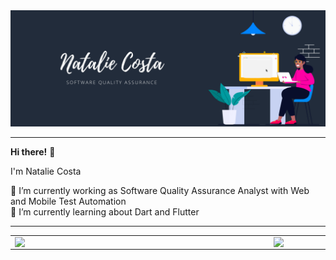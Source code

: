 <center>
    <tr>
        <img src="https://github.com/nataliecosta0/nataliecosta0/blob/main/images/nataliecosta2.png" width="960px"></h2>
    </t>
</center>

----

**Hi there!** 👋

I'm Natalie Costa

🔭 I’m currently working as Software Quality Assurance Analyst with Web and Mobile Test Automation\
🌱 I’m currently learning about Dart and Flutter


----
<center>
    <table>
    <tr>
        <td><img width="400px" align="left" src="https://github-readme-stats.vercel.app/api/top-langs/?username=nataliecosta0&hide=html&layout=compact&theme=dracula" /></td>
        <td><img width="489px" align="right" src="https://github-readme-stats.vercel.app/api?username=nataliecosta0&theme=dracula"/></td>
    </tr>
    </table>
</center>
<!--
**nataliecosta0/nataliecosta0** is a ✨ _special_ ✨ repository because its `README.md` (this file) appears on your GitHub profile.

Here are some ideas to get you started:

- 🔭 I’m currently working on ...
- 🌱 I’m currently learning ...
- 👯 I’m looking to collaborate on ...
- 🤔 I’m looking for help with ...
- 💬 Ask me about ...
- 📫 How to reach me: ...
- 😄 Pronouns: ...
- ⚡ Fun fact: ...
**Hi there!**

I have a degree in Systems Analysis and Development and I'm passionate about Software Quality, Web and Mobile Test Automation
-->
